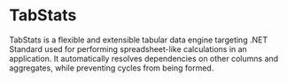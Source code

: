 # TabStats

TabStats is a flexible and extensible tabular data engine targeting .NET Standard used for performing spreadsheet-like calculations
in an application. It automatically resolves dependencies on other columns and aggregates,
while preventing cycles from being formed.
